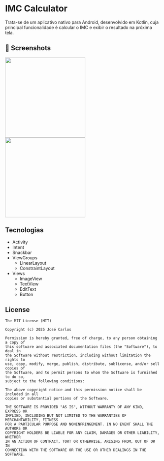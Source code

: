 # IMC Calculator
Trata-se de um aplicativo nativo para Android, desenvolvido em Kotlin, cuja principal funcionalidade é calcular o IMC e exibir o resultado na próxima tela.

## :camera_flash: Screenshots
<!-- You can add more screenshots here if you like -->
<img src="https://github.com/user-attachments/assets/2dbf0a11-3ce0-4b47-9321-b65bfa9b7847" width=260/> <img src="https://github.com/user-attachments/assets/ae8aaf6f-4907-49cf-865e-b96e97c52bd2" width=260/>



## Tecnologias
- Activity
- Intent
- Snackbar
- ViewGroups
  - LinearLayout
  - ConstraintLayout
- Views
  - ImageView
  - TextView
  - EditText
  - Button


## License
```
The MIT License (MIT)

Copyright (c) 2025 José Carlos 

Permission is hereby granted, free of charge, to any person obtaining a copy of
this software and associated documentation files (the "Software"), to deal in
the Software without restriction, including without limitation the rights to
use, copy, modify, merge, publish, distribute, sublicense, and/or sell copies of
the Software, and to permit persons to whom the Software is furnished to do so,
subject to the following conditions:

The above copyright notice and this permission notice shall be included in all
copies or substantial portions of the Software.

THE SOFTWARE IS PROVIDED "AS IS", WITHOUT WARRANTY OF ANY KIND, EXPRESS OR
IMPLIED, INCLUDING BUT NOT LIMITED TO THE WARRANTIES OF MERCHANTABILITY, FITNESS
FOR A PARTICULAR PURPOSE AND NONINFRINGEMENT. IN NO EVENT SHALL THE AUTHORS OR
COPYRIGHT HOLDERS BE LIABLE FOR ANY CLAIM, DAMAGES OR OTHER LIABILITY, WHETHER
IN AN ACTION OF CONTRACT, TORT OR OTHERWISE, ARISING FROM, OUT OF OR IN
CONNECTION WITH THE SOFTWARE OR THE USE OR OTHER DEALINGS IN THE SOFTWARE.
```
